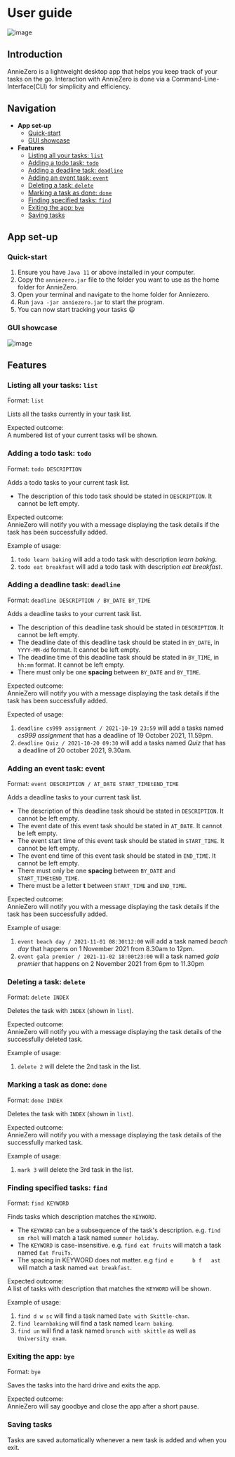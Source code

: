 
# User guide
![image](AnnieZero_logo.png)  
## Introduction
AnnieZero is a lightweight desktop app that helps you keep track of your tasks on the go. Interaction with AnnieZero is done via a Command-Line-Interface(CLI) for simplicity and efficiency.
## Navigation
 - **App set-up**
	 - [Quick-start](#quick-start)
	 - [GUI showcase](#gui-showcase)
 - **Features**
	 - [Listing all your tasks: `list`](#listing-all-your-tasks-list)
	 - [Adding a todo task: `todo`](#adding-a-todo-task-todo)
	 - [Adding a deadline task: `deadline`](#adding-a-deadline-task-deadline)
	 - [Adding an event task: `event`](#adding-an-event-task-event)
	 - [Deleting a task: `delete`](#deleting-a-task-delete)
	 - [Marking a task as done: `done`](#marking-a-task-as-done-done)
	 - [Finding specified tasks: `find`](#finding-specified-tasks-find)
	 - [Exiting the app: `bye`](#exiting-the-app-bye)
	 - [Saving tasks](#saving-tasks)

## App set-up
### Quick-start
1.  Ensure you have  `Java 11`  or above installed in your computer.
2.  Copy the  `anniezero.jar`  file to the folder you want to use as the home folder for AnnieZero.
3.  Open your terminal and navigate to the home folder for Anniezero.
4.  Run  `java -jar anniezero.jar`  to start the program.
5.  You can now start tracking your tasks 😃

### GUI showcase
![image](Ui.png)

## Features

### Listing all your tasks: `list`
Format: `list`

Lists all the tasks currently in your task list. 

Expected outcome:  
A numbered list of your current tasks will be shown.

### Adding a todo task: `todo`
Format: `todo DESCRIPTION`

Adds a todo tasks to your current task list.

- The description of this todo task should be stated in `DESCRIPTION`. It cannot be left empty.

Expected outcome:  
AnnieZero will notify you with a message displaying the task details if the task has been successfully added.  

Example of usage:  
1. `todo learn baking` will add a todo task with description *learn baking*.  
2. `todo eat breakfast` will add a todo task with description *eat breakfast*.  

### Adding a deadline task: `deadline`
Format: `deadline DESCRIPTION / BY_DATE BY_TIME`

Adds a deadline tasks to your current task list.

- The description of this deadline task should be stated in
   `DESCRIPTION`. It cannot be left empty.
- The deadline date of this deadline task should be stated in
   `BY_DATE`, in `YYYY-MM-dd` format. It cannot be left empty.
- The deadline time of this deadline task should be stated in
   `BY_TIME`, in `hh:mm` format. It cannot be left empty.
- There must only be one **spacing** between `BY_DATE` and `BY_TIME`.

Expected outcome:  
AnnieZero will notify you with a message displaying the task details
if the task has been successfully added.  

Expected of usage:  
1. `deadline cs999 assignment / 2021-10-19 23:59` will add a tasks named *cs999 assignment* that has a deadline of 19 October 2021, 11.59pm.  
2. `deadline Quiz / 2021-10-20 09:30` will add a tasks named *Quiz* that has a deadline of 20 october 2021, 9.30am.  

### Adding an event task: event
Format: `event DESCRIPTION / AT_DATE START_TIMEtEND_TIME`

Adds a deadline tasks to your current task list.

- The description of this deadline task should be stated in
   `DESCRIPTION`. It cannot be left empty.
- The event date of this event task should be stated in
   `AT_DATE`. It cannot be left empty.
- The event start time of this event task should be stated in
   `START_TIME`. It cannot be left empty.
- The event end time of this event task should be stated in `END_TIME`. It cannot be left empty.
- There must only be one **spacing** between `BY_DATE` and `START_TIMEtEND_TIME`.
- There must be a letter **t** between `START_TIME` and `END_TIME`.

Expected outcome:  
AnnieZero will notify you with a message displaying the task details
if the task has been successfully added.

Example of usage:  
1. `event beach day / 2021-11-01 08:30t12:00` will add a task named *beach day* that happens on 1 November 2021 from 8.30am to 12pm.
2. `event gala premier / 2021-11-02 18:00t23:00` will a task named *gala premier* that happens on 2 November 2021 from 6pm to 11.30pm  

### Deleting a task: `delete`
Format: `delete INDEX`

Deletes the task with `INDEX` (shown in  `list`).

Expected outcome:  
AnnieZero will notify you with a message displaying the task details
of the successfully deleted task.

Example of usage:  
1. `delete 2`  will delete the 2nd task in the list.  

### Marking a task as done: `done`
Format: `done INDEX`

Deletes the task with `INDEX` (shown in  `list`).

Expected outcome:  
AnnieZero will notify you with a message displaying the task details
of the successfully marked task.

Example of usage:  
1. `mark 3`  will delete the 3rd task in the list.  

### Finding specified tasks: `find`
Format: `find KEYWORD`

Finds tasks which description matches the `KEYWORD`.

- The `KEYWORD` can be a subsequence of the task's description. e.g. `find sm rhol` will match a task named `summer holiday`.
- The `KEYWORD` is case-insensitive. e.g. `find eat fruits` will match a task named `Eat FruiTs`.
- The spacing in KEYWORD does not matter. e.g `find e      b f   ast` will match a task named `eat breakfast`.

Expected outcome:  
A list of tasks with description that matches the `KEYWORD` will be shown.

Example of usage:  
1. `find d w sc` will find a task named `Date with Skittle-chan`.  
2. `find learnbaking` will find a task named `learn baking`.  
3. `find un` will find a task named `brunch with skittle` as well as `University exam`.

### Exiting the app: `bye`
Format: `bye`

Saves the tasks into the hard drive and exits the app.

Expected outcome:  
AnnieZero will say goodbye and close the app after a short pause.

### Saving tasks

Tasks are saved automatically whenever a new task is added and when you exit.


